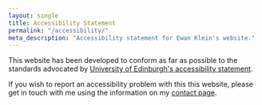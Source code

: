 ```yaml
---
layout: single
title: Accessibility Statement
permalink: "/accessibility/"
meta_description: "Accessibility statement for Ewan Klein's website."
---
```


This website has been developed to conform as far as possible to the standards advocated by [University of Edinburgh's accessibility statement](https://www.ed.ac.uk/about/website/accessibility/statement).


If you wish to report an accessibility problem with this this website, please get in touch with me using the information on my [contact page](contact.md).
